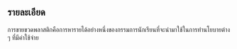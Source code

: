 ## รายละเอียด
การขายขวดพลาสติกคือการหารายได้อย่างหนึ่งของกรรมการนักเรียนที่จะนำมาใช้ในการทำนโยบายต่าง ๆ ที่มีค่าใช้จ่าย
<!--stackedit_data:
eyJoaXN0b3J5IjpbLTEzNTc0NTI5NDAsLTIwODg3NDY2MTJdfQ
==
-->
